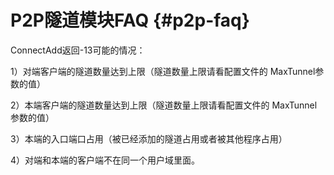 # P2P隧道模块FAQ {#p2p-faq}

ConnectAdd返回-13可能的情况：

1）对端客户端的隧道数量达到上限（隧道数量上限请看配置文件的 MaxTunnel参数的值）

2）本端客户端的隧道数量达到上限（隧道数量上限请看配置文件的 MaxTunnel参数的值）

3）本端的入口端口占用（被已经添加的隧道占用或者被其他程序占用）

4）对端和本端的客户端不在同一个用户域里面。